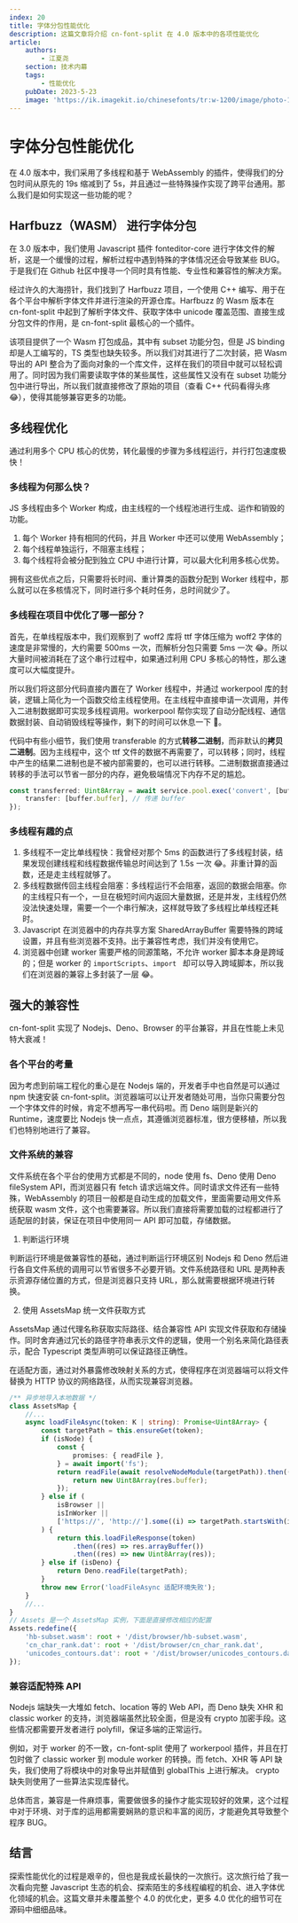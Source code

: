 ```yaml
---
index: 20
title: 字体分包性能优化
description: 这篇文章将介绍 cn-font-split 在 4.0 版本中的各项性能优化
article:
    authors:
        - 江夏尧
    section: 技术内幕
    tags:
        - 性能优化
    pubDate: 2023-5-23
    image: 'https://ik.imagekit.io/chinesefonts/tr:w-1200/image/photo-1508804185872-d7badad00f7d.jfif'
---
```


# 字体分包性能优化

在 4.0 版本中，我们采用了多线程和基于 WebAssembly 的插件，使得我们的分包时间从原先的 19s 缩减到了 5s，并且通过一些特殊操作实现了跨平台通用。那么我们是如何实现这一些功能的呢？

## Harfbuzz（WASM） 进行字体分包

在 3.0 版本中，我们使用 Javascript 插件 fonteditor-core 进行字体文件的解析，这是一个缓慢的过程，解析过程中遇到特殊的字体情况还会导致某些 BUG。于是我们在 Github 社区中搜寻一个同时具有性能、专业性和兼容性的解决方案。

经过许久的大海捞针，我们找到了 Harfbuzz 项目，一个使用 C++ 编写、用于在各个平台中解析字体文件并进行渲染的开源仓库。Harfbuzz 的 Wasm 版本在 cn-font-split 中起到了解析字体文件、获取字体中 unicode 覆盖范围、直接生成分包文件的作用，是 cn-font-split 最核心的一个插件。

该项目提供了一个 Wasm 打包成品，其中有 subset 功能分包，但是 JS binding 却是人工编写的，TS 类型也缺失较多。所以我们对其进行了二次封装，把 Wasm 导出的 API 整合为了面向对象的一个库文件，这样在我们的项目中就可以轻松调用了。同时因为我们需要读取字体的某些属性，这些属性又没有在 subset 功能分包中进行导出，所以我们就直接修改了原始的项目（查看 C++ 代码看得头疼 😂），使得其能够兼容更多的功能。

## 多线程优化

通过利用多个 CPU 核心的优势，转化最慢的步骤为多线程运行，并行打包速度极快！

### 多线程为何那么快？

JS 多线程由多个 Worker 构成，由主线程的一个线程池进行生成、运作和销毁的功能。

1. 每个 Worker 持有相同的代码，并且 Worker 中还可以使用 WebAssembly；
2. 每个线程单独运行，不阻塞主线程；
3. 每个线程将会被分配到独立 CPU 中进行计算，可以最大化利用多核心优势。

拥有这些优点之后，只需要将长时间、重计算类的函数分配到 Worker 线程中，那么就可以在多核情况下，同时进行多个耗时任务，总时间就少了。

### 多线程在项目中优化了哪一部分？

首先，在单线程版本中，我们观察到了 woff2 库将 ttf 字体压缩为 woff2 字体的速度是非常慢的，大约需要 500ms 一次，而解析分包只需要 5ms 一次 😂。所以大量时间被消耗在了这个串行过程中，如果通过利用 CPU 多核心的特性，那么速度可以大幅度提升。

所以我们将这部分代码直接内置在了 Worker 线程中，并通过 workerpool 库的封装，逻辑上简化为一个函数交给主线程使用。在主线程中直接申请一次调用，并传入二进制数据即可实现多线程调用。workerpool 帮你实现了自动分配线程、通信数据封装、自动销毁线程等操作，剩下的时间可以休息一下 🍻。

代码中有些小细节，我们使用 transferable 的方式**转移二进制**，而非默认的**拷贝二进制**。因为主线程中，这个 ttf 文件的数据不再需要了，可以转移；同时，线程中产生的结果二进制也是不被内部需要的，也可以进行转移。二进制数据直接通过转移的手法可以节省一部分的内存，避免极端情况下内存不足的尴尬。

```ts
const transferred: Uint8Array = await service.pool.exec('convert', [buffer, targetType], {
    transfer: [buffer.buffer], // 传递 buffer
});
```

### 多线程有趣的点

1. 多线程不一定比单线程快：我曾经对那个 5ms 的函数进行了多线程封装，结果发现创建线程和线程数据传输总时间达到了 1.5s 一次 😂。非重计算的函数，还是走主线程就够了。
2. 多线程数据传回主线程会阻塞：多线程运行不会阻塞，返回的数据会阻塞。你的主线程只有一个，一旦在极短时间内返回大量数据，还是并发，主线程仍然没法快速处理，需要一个一个串行解决，这样就导致了多线程比单线程还耗时。
3. Javascript 在浏览器中的内存共享方案 SharedArrayBuffer 需要特殊的跨域设置，并且有些浏览器不支持。出于兼容性考虑，我们并没有使用它。
4. 浏览器中创建 worker 需要严格的同源策略，不允许 worker 脚本本身是跨域的；但是 worker 的 `importScripts`、`import ` 却可以导入跨域脚本，所以我们在浏览器的兼容上多封装了一层 😂。

## 强大的兼容性

cn-font-split 实现了 Nodejs、Deno、Browser 的平台兼容，并且在性能上未见特大衰减！

### 各个平台的考量

因为考虑到前端工程化的重心是在 Nodejs 端的，开发者手中也自然是可以通过 npm 快速安装 cn-font-split。浏览器端可以让开发者随处可用，当你只需要分包一个字体文件的时候，肯定不想再写一串代码啦。而 Deno 端则是新兴的 Runtime，速度要比 Nodejs 快一点点，其遵循浏览器标准，很方便移植，所以我们也特别地进行了兼容。

### 文件系统的兼容

文件系统在各个平台的使用方式都是不同的，node 使用 fs、Deno 使用 Deno fileSystem API，而浏览器只有 fetch 请求远端文件。同时请求文件还有一些特殊，WebAssembly 的项目一般都是自动生成的加载文件，里面需要动用文件系统获取 wasm 文件，这个也需要兼容。所以我们直接将需要加载的过程都进行了适配层的封装，保证在项目中使用同一 API 即可加载，存储数据。

1. 判断运行环境

判断运行环境是做兼容性的基础，通过判断运行环境区别 Nodejs 和 Deno 然后进行各自文件系统的调用可以节省很多不必要开销。文件系统路径和 URL 是两种表示资源存储位置的方式，但是浏览器只支持 URL，那么就需要根据环境进行转换。

2. 使用 AssetsMap 统一文件获取方式

AssetsMap 通过代理名称获取实际路径、结合兼容性 API 实现文件获取和存储操作。同时舍弃通过冗长的路径字符串表示文件的逻辑，使用一个别名来简化路径表示，配合 Typescript 类型声明可以保证路径正确性。

在适配方面，通过对外暴露修改映射关系的方式，使得程序在浏览器端可以将文件替换为 HTTP 协议的网络路径，从而实现兼容浏览器。

```ts
/** 异步地导入本地数据 */
class AssetsMap {
    //...
    async loadFileAsync(token: K | string): Promise<Uint8Array> {
        const targetPath = this.ensureGet(token);
        if (isNode) {
            const {
                promises: { readFile },
            } = await import('fs');
            return readFile(await resolveNodeModule(targetPath)).then((res) => {
                return new Uint8Array(res.buffer);
            });
        } else if (
            isBrowser ||
            isInWorker ||
            ['https://', 'http://'].some((i) => targetPath.startsWith(i))
        ) {
            return this.loadFileResponse(token)
                .then((res) => res.arrayBuffer())
                .then((res) => new Uint8Array(res));
        } else if (isDeno) {
            return Deno.readFile(targetPath);
        }
        throw new Error('loadFileAsync 适配环境失败');
    }
    //...
}
// Assets 是一个 AssetsMap 实例，下面是直接修改相应的配置
Assets.redefine({
    'hb-subset.wasm': root + '/dist/browser/hb-subset.wasm',
    'cn_char_rank.dat': root + '/dist/browser/cn_char_rank.dat',
    'unicodes_contours.dat': root + '/dist/browser/unicodes_contours.dat',
});
```

### 兼容适配特殊 API

Nodejs 端缺失一大堆如 fetch、location 等的 Web API，而 Deno 缺失 XHR 和 classic worker 的支持，浏览器端虽然比较全面，但是没有 crypto 加密手段。这些情况都需要开发者进行 polyfill，保证多端的正常运行。

例如，对于 worker 的不一致，cn-font-split 使用了 workerpool 插件，并且在打包时做了 classic worker 到 module worker 的转换。而 fetch、XHR 等 API 缺失，我们使用了将模块中的对象导出并赋值到 globalThis 上进行解决。 crypto 缺失则使用了一些算法实现库替代。

总体而言，兼容是一件麻烦事，需要做很多的操作才能实现较好的效果，这个过程中对于环境、对于库的运用都需要娴熟的意识和丰富的阅历，才能避免其导致整个程序 BUG。

## 结言

探索性能优化的过程是艰辛的，但也是我成长最快的一次旅行。这次旅行给了我一次看向完整 Javascript 生态的机会、探索陌生的多线程编程的机会、进入字体优化领域的机会。这篇文章并未覆盖整个 4.0 的优化史，更多 4.0 优化的细节可在源码中细细品味。
